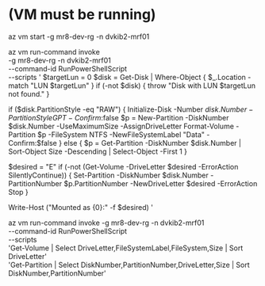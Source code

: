 # (VM must be running)
az vm start -g mr8-dev-rg -n dvkib2-mrf01

az vm run-command invoke \
  -g mr8-dev-rg -n dvkib2-mrf01 \
  --command-id RunPowerShellScript \
  --scripts '
$targetLun = 0
$disk = Get-Disk | Where-Object { $_.Location -match "LUN $targetLun" }
if (-not $disk) { throw "Disk with LUN $targetLun not found." }

if ($disk.PartitionStyle -eq "RAW") {
  Initialize-Disk -Number $disk.Number -PartitionStyle GPT -Confirm:$false
  $p = New-Partition -DiskNumber $disk.Number -UseMaximumSize -AssignDriveLetter
  Format-Volume -Partition $p -FileSystem NTFS -NewFileSystemLabel "Data" -Confirm:$false
} else {
  $p = Get-Partition -DiskNumber $disk.Number | Sort-Object Size -Descending | Select-Object -First 1
}

$desired = "E"
if (-not (Get-Volume -DriveLetter $desired -ErrorAction SilentlyContinue)) {
  Set-Partition -DiskNumber $disk.Number -PartitionNumber $p.PartitionNumber -NewDriveLetter $desired -ErrorAction Stop
}

Write-Host ("Mounted as {0}:" -f $desired)
'





az vm run-command invoke -g mr8-dev-rg -n dvkib2-mrf01 \
  --command-id RunPowerShellScript \
  --scripts \
'Get-Volume | Select DriveLetter,FileSystemLabel,FileSystem,Size | Sort DriveLetter' \
'Get-Partition | Select DiskNumber,PartitionNumber,DriveLetter,Size | Sort DiskNumber,PartitionNumber'
